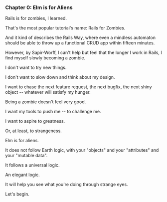 ### Chapter 0: Elm is for Aliens

Rails is for zombies, I learned.

That's the most popular tutorial's name: Rails for Zombies. 

And it kind of describes the Rails Way, where even a mindless automaton should be able to throw up a functional CRUD app within fifteen minutes.

However, by Sapir-Worff, I can't help but feel that the longer I work in Rails, I find myself slowly becoming a zombie.

I don't want to try new things.

I don't want to slow down and think about my design.

I want to chase the next feature request, the next bugfix, the next shiny object -- whatever will satisfy my hunger.

Being a zombie doesn't feel very good.

I want my tools to push me -- to challenge me.

I want to aspire to greatness.

Or, at least, to strangeness.

Elm is for aliens.

It does not follow Earth logic, with your "objects" and your "attributes" and your "mutable data".

It follows a universal logic.

An elegant logic.

It will help you see what you're doing through strange eyes.

Let's begin.
